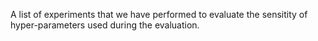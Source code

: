 A list of experiments that we have performed to evaluate the sensitity of hyper-parameters used during the evaluation.
